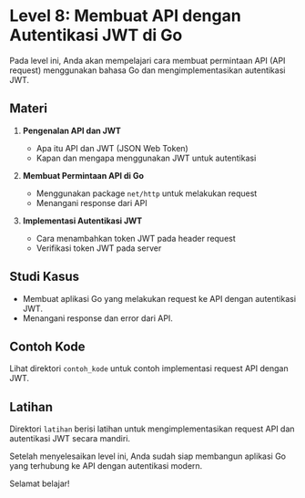 # Level 8: Membuat API dengan Autentikasi JWT di Go

Pada level ini, Anda akan mempelajari cara membuat permintaan API (API request) menggunakan bahasa Go dan mengimplementasikan autentikasi JWT.

## Materi

1. **Pengenalan API dan JWT**
   - Apa itu API dan JWT (JSON Web Token)
   - Kapan dan mengapa menggunakan JWT untuk autentikasi

2. **Membuat Permintaan API di Go**
   - Menggunakan package `net/http` untuk melakukan request
   - Menangani response dari API

3. **Implementasi Autentikasi JWT**
   - Cara menambahkan token JWT pada header request
   - Verifikasi token JWT pada server

## Studi Kasus

- Membuat aplikasi Go yang melakukan request ke API dengan autentikasi JWT.
- Menangani response dan error dari API.

## Contoh Kode

Lihat direktori `contoh_kode` untuk contoh implementasi request API dengan JWT.

## Latihan

Direktori `latihan` berisi latihan untuk mengimplementasikan request API dan autentikasi JWT secara mandiri.

Setelah menyelesaikan level ini, Anda sudah siap membangun aplikasi Go yang terhubung ke API dengan autentikasi modern.

Selamat belajar!